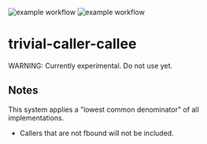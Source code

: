 ![example workflow](https://github.com/gpcz/trivial-caller-callee/actions/workflows/testsbcl.yml/badge.svg)
![example workflow](https://github.com/gpcz/trivial-caller-callee/actions/workflows/testccl.yml/badge.svg)

# trivial-caller-callee

WARNING: Currently experimental.  Do not use yet.

## Notes

This system applies a "lowest common denominator" of all implementations.

* Callers that are not fbound will not be included.